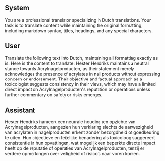 ## System

You are a professional translator specializing in Dutch translations. 
Your task is to translate content while maintaining the original formatting, including markdown syntax, 
titles, headings, and any special characters.

## User

Translate the following text into Dutch, maintaining all formatting exactly as is.
Here is the content to translate:
Hester Hendriks maintains a neutral stance towards Acrylnagelproducten, as their statement merely acknowledges the presence of acrylates in nail products without expressing concern or endorsement. Their objective and factual approach as a toxicologist suggests consistency in their views, which may have a limited direct impact on Acrylnagelproducten's reputation or operations unless further commentary on safety or risks emerges.

## Assistant

Hester Hendriks hanteert een neutrale houding ten opzichte van Acrylnagelproducten, aangezien hun verklaring slechts de aanwezigheid van acrylaten in nagelproducten erkent zonder bezorgdheid of goedkeuring te uiten. Hun objectieve en feitelijke benadering als toxicoloog suggereert consistentie in hun opvattingen, wat mogelijk een beperkte directe impact heeft op de reputatie of operaties van Acrylnagelproducten, tenzij er verdere opmerkingen over veiligheid of risico's naar voren komen.


